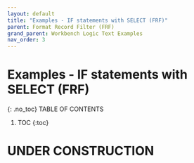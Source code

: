 ```yaml
---
layout: default
title: "Examples - IF statements with SELECT (FRF)"
parent: Format Record Filter (FRF)
grand_parent: Workbench Logic Text Examples
nav_order: 3
---
```


# Examples - IF statements with SELECT (FRF)
{: .no_toc}
TABLE OF CONTENTS 
1. TOC
{:toc}  
 
# UNDER CONSTRUCTION
